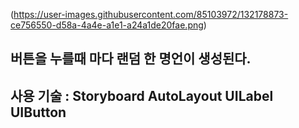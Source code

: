 (https://user-images.githubusercontent.com/85103972/132178873-ce756550-d58a-4a4e-a1e1-a24a1de20fae.png)


<h2>버튼을 누를때 마다 랜덤 한 명언이 생성된다.<h2>
 
사용 기술 : Storyboard
AutoLayout
UILabel
UIButton
